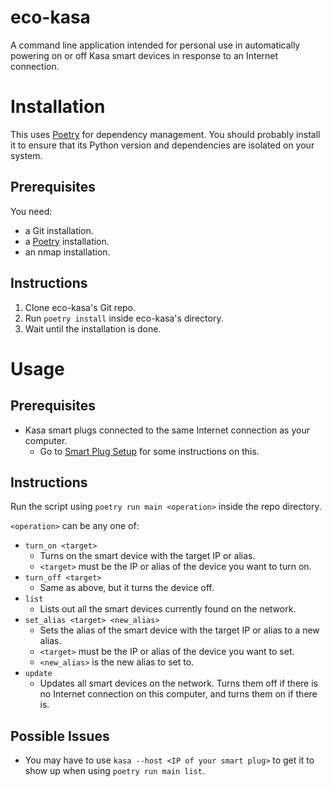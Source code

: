 # eco-kasa
A command line application intended for personal use in automatically powering on
or off Kasa smart devices in response to an Internet connection.

# Installation
This uses [Poetry](https://python-poetry.org/) for dependency management. You
should probably install it to ensure that its Python version and dependencies are
isolated on your system.

## Prerequisites
You need:
- a Git installation.
- a [Poetry](https://python-poetry.org/) installation.
- an nmap installation.

## Instructions
1. Clone eco-kasa's Git repo.
2. Run `poetry install` inside eco-kasa's directory.
3. Wait until the installation is done.

# Usage

## Prerequisites
- Kasa smart plugs connected to the same Internet connection as your computer.
  - Go to [Smart Plug Setup](./docs/smart-plug-setup.md) for some instructions on
    this.

## Instructions
Run the script using `poetry run main <operation>` inside the repo directory.

`<operation>` can be any one of:
- `turn_on <target>`
  - Turns on the smart device with the target IP or alias.
  - `<target>` must be the IP or alias of the device you want to turn on.
- `turn_off <target>`
  - Same as above, but it turns the device off.
- `list`
  - Lists out all the smart devices currently found on the network.
- `set_alias <target> <new_alias>`
  - Sets the alias of the smart device with the target IP or alias to a new
    alias.
  - `<target>` must be the IP or alias of the device you want to set.
  - `<new_alias>` is the new alias to set to.
- `update`
  - Updates all smart devices on the network. Turns them off if there is no
    Internet connection on this computer, and turns them on if there is.

## Possible Issues
- You may have to use `kasa --host <IP of your smart plug>` to get it to show up
  when using `poetry run main list`.